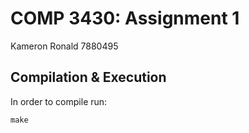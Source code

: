 # COMP 3430: Assignment 1

Kameron Ronald
7880495

## Compilation & Execution

In order to compile run:

```shell
make
```
